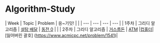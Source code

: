 # Algorithm-Study

| Week | Topic | Problem | 응~기잇! | |
| --- | --- | --- | --- |
| 1주차 | 그리디 알고리즘 | [설탕 배달](https://www.acmicpc.net/problem/2839) | [동전 0](https://www.acmicpc.net/problem/11047) | |
| 2주차 | 그리디 알고리즘 | [거스름돈](https://www.acmicpc.net/problem/5585) | [ATM](https://www.acmicpc.net/problem/11399) |[컵홀더](https://www.acmicpc.net/problem/2810)|[잃어버린 괄호] (https://www.acmicpc.net/problem/1541)|
